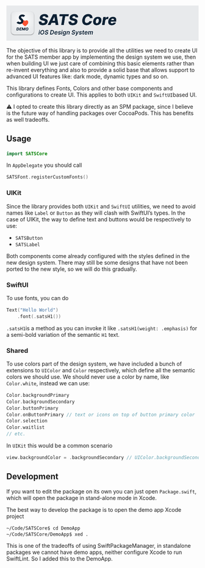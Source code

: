 ![Repo Header](Github/Header.png)

The objective of this library is to provide all the utilities we need to create UI for the SATS member app by implementing the design system we use, then when building UI we just care of combining this basic elements rather than re-invent everything and also to provide a solid base that allows support to advanced UI features like: dark mode, dynamic types and so on.

This library defines Fonts, Colors and other base components and configurations to create UI. This applies to both `UIKit` and `SwiftUI`based UI.

⚠️ I opted to create this library directly as an SPM package, since I believe is the future way of handling packages over CocoaPods. This has benefits as well tradeoffs.

## Usage

```swift
import SATSCore
```

In `AppDelegate` you should call

```swift
SATSFont.registerCustomFonts()
```

### UIKit

Since the library provides both `UIKit` and `SwiftUI` utilities, we need to avoid names like `Label` or `Button` as they will clash with SwiftUI’s types. In the case of UIKit, the way to define text and buttons would be respectively to use:

- `SATSButton`
- `SATSLabel`

Both components come already configured with the styles defined in the new design system. There may still be some designs that have not been ported to the new style, so we will do this gradually.

### SwiftUI

To use fonts, you can do

```swift
Text("Hello World")
    .font(.satsH1())
```

`.satsH1`is a method as you can invoke it like `.satsH1(weight: .emphasis)` for a semi-bold variation of the semantic `H1` text.

### Shared

To use colors part of the design system, we have included a bunch of extensions to `UIColor` and `Color` respectively, which define all the semantic colors we should use. We should never use a color by name, like `Color.white`, instead we can use:

```swift
Color.backgroundPrimary
Color.backgroundSecondary
Color.buttonPrimary
Color.onButtonPrimary // text or icons on top of button primary color
Color.selection
Color.waitlist
// etc.
``` 

In `UIKit` this would be a common scenario

```swift
view.backgroundColor = .backgroundSecondary // UIColor.backgroundSecondary
```

## Development

If you want to edit the package on its own you can just open `Package.swift`, which will open the package in stand-alone mode in Xcode.

The best way to develop the package is to open the demo app Xcode project

```
~/Code/SATSCore$ cd DemoApp
~/Code/SATSCore/DemoApp$ xed .
```

This is one of the tradeoffs of using SwiftPackageManager, in standalone packages we cannot have demo apps, neither configure Xcode to run SwiftLint. So I added this to the DemoApp.
